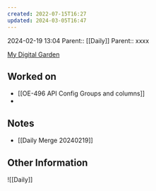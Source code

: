 ```yaml
---
created: 2022-07-15T16:27
updated: 2024-03-05T16:47
---
```

2024-02-19 13:04
Parent:: [[Daily]] 
Parent:: xxxx

[My Digital Garden](https://my-digital-garden-ten-inky.vercel.app/)

## Worked on

- [[OE-496 API Config Groups and columns]]
- 

## Notes

- [[Daily Merge 20240219]]

## Other Information

![[Daily]]
